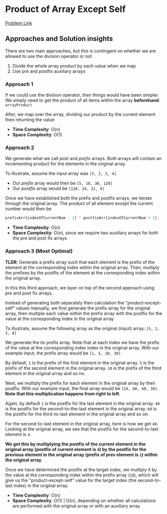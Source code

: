 # Product of Array Except Self

[Problem Link](https://leetcode.com/problems/product-of-array-except-self/)

## Approaches and Solution insights

There are two main approaches, but this is contingent on whether we are allowed to use the division operator or not

1. Divide the whole array product by each value when we map
2. Use pre and postfix auxiliary arrays

### Approach 1

If we could use the division operator, then things would have been simpler. We simply need to get the product of all items within the array **beforehand**: `arrayProduct`

After, we map over the array, dividing our product by the current element then returning the value

- **Time Complexity**: O(n)
- **Space Complexity**: O(1)

### Approach 2

We generate what we call _post_ and _prefix_ arrays. Both arrays will contain an incrementing product for the elements in the original array.

To illustrate, assume the input array was `[5, 2, 3, 4]`.

- Our _prefix_ array would then be `[5, 10, 30, 120]`
- Our _postfix_ array would be `[120, 24, 12, 4]`

Once we have established both the prefix and postfix arrays, we iterate through the original array. The product of all element except the current number would then be

```javascript
prefixArr[indexOfCurrentNum - 1] * postfixArr[indexOfCurrentNum + 1];
```

- **Time Complexity**: O(n)
- **Space Complexity**: O(n), since we require two auxiliary arrays for both the pre and
  post fix arrays

### Approach 3 **(Most Optimal)**

**TLDR**: Generate a prefix array such that each element is the prefix of the element at the corresponding index within the original array. Then, multiply the prefixes by the postfix of the element at the corresponding index within the original array.

In this this third approach, we layer on top of the second approach using pre and post fix arrays.

Instead of generating both separately then calculation the "product-except-self" values manually, we first generate the prefix array for the original array, then multiple each value within the prefix array with the postfix for the value at the corresponding index in the original array

To illustrate, assume the following array as the original (input) array: `[5, 2, 3, 4]`

We generate the its prefix array. Note that at each index we have the prefix of the value at the corresponding index index in the original array. With our example input, the prefix array would be `[1, 5, 10, 30]`

By default, `1` is the prefix of the first element in the original array. `5` is the prefix of the second element in the original array. `10` is the prefix of the third element in the original array and so no.

Next, we multiply the prefix for each element in the original array by their postfix. With our example input, the final array would be `[24, 60, 40, 30]`. **Note that this multiplication happens from right to left**.

Again, by default `1` is the postfix for the last element in the original array. `40` is the postfix for the second-to-the-last element in the original array. `60` is the postfix for the third-to-last element in the original array and so on.

For the second-to-last element in the original array, here is how we get `40`. Looking at the original array, we see that the postfix for the second-to-last element is `4`.

**We get this by multiplying the postfix of the current element in the original array (postfix of current element is `4`) by the postfix for the previous element in the original array (prefix of prev element is `1`) within the original array**.

Once we have determined the postfix at the target index, we multiply it by the value at the corresponding index within the prefix array (`10`), which will give us the
"product-except-self" value for the target index (the second-to-last index) in the original array.

- **Time Complexity**: O(n)
- **Space Complexity**: O(1) | O(n), depending on whether all calculations are performed
  with the original array or with an auxiliary array
